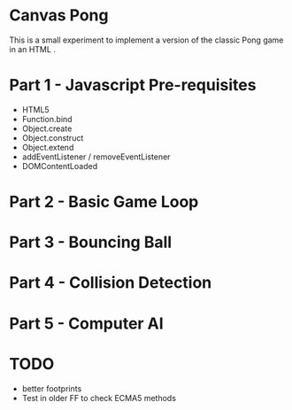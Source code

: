 Canvas Pong
===========

This is a small experiment to implement a version of the classic Pong game in an HTML <canvas>.

Part 1 - Javascript Pre-requisites
==================================

 * HTML5 <canvas>
 * Function.bind
 * Object.create
 * Object.construct
 * Object.extend
 * addEventListener / removeEventListener
 * DOMContentLoaded

Part 2 - Basic Game Loop
========================

Part 3 - Bouncing Ball
======================

Part 4 - Collision Detection
============================

Part 5 - Computer AI
====================


TODO
====
 * better footprints
 * Test in older FF to check ECMA5 methods

